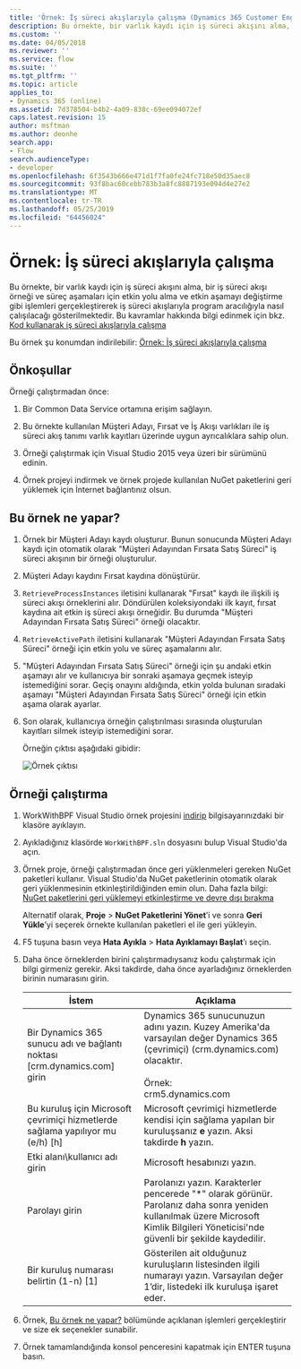 ```yaml
---
title: 'Örnek: İş süreci akışlarıyla çalışma (Dynamics 365 Customer Engagement Geliştirici Kılavuzu) | MicrosoftDocs'
description: Bu örnekte, bir varlık kaydı için iş süreci akışını alma, bir iş süreci akışı örneği ve süreç aşamaları için etkin yolu alma ve etkin aşamayı değiştirme gibi işlemleri gerçekleştirerek iş süreci akışlarıyla program aracılığıyla nasıl çalışılacağı gösterilmektedir.
ms.custom: ''
ms.date: 04/05/2018
ms.reviewer: ''
ms.service: flow
ms.suite: ''
ms.tgt_pltfrm: ''
ms.topic: article
applies_to:
- Dynamics 365 (online)
ms.assetid: 7d378504-b4b2-4a09-838c-69ee094072ef
caps.latest.revision: 15
author: msftman
ms.author: deonhe
search.app:
- Flow
search.audienceType:
- developer
ms.openlocfilehash: 6f3543b666e471d1f7fa0fe24fc718e50d35aec8
ms.sourcegitcommit: 93f8bac60cebb783b3a8fc8887193e094d4e27e2
ms.translationtype: MT
ms.contentlocale: tr-TR
ms.lasthandoff: 05/25/2019
ms.locfileid: "64456024"
---
```

# <a name="sample-work-with-business-process-flows"></a>Örnek: İş süreci akışlarıyla çalışma

Bu örnekte, bir varlık kaydı için iş süreci akışını alma, bir iş süreci akışı örneği ve süreç aşamaları için etkin yolu alma ve etkin aşamayı değiştirme gibi işlemleri gerçekleştirerek iş süreci akışlarıyla program aracılığıyla nasıl çalışılacağı gösterilmektedir. Bu kavramlar hakkında bilgi edinmek için bkz. [Kod kullanarak iş süreci akışlarıyla çalışma](business-process-flows-code.md)  

 Bu örnek şu konumdan indirilebilir: [Örnek: İş süreci akışlarıyla çalışma](https://go.microsoft.com/fwlink/p/?LinkId=846108)  

<a name="BKMK_Prerequisites"></a>   
## <a name="prerequisites"></a>Önkoşullar  
 Örneği çalıştırmadan önce:  

1. Bir Common Data Service ortamına erişim sağlayın.  

2. Bu örnekte kullanılan Müşteri Adayı, Fırsat ve İş Akışı varlıkları ile iş süreci akış tanımı varlık kayıtları üzerinde uygun ayrıcalıklara sahip olun.  

3. Örneği çalıştırmak için Visual Studio 2015 veya üzeri bir sürümünü edinin.  

4. Örnek projeyi indirmek ve örnek projede kullanılan NuGet paketlerini geri yüklemek için İnternet bağlantınız olsun.  

<a name="BKMK_WhatThisSampleDoes"></a>   
## <a name="what-this-sample-does"></a>Bu örnek ne yapar?  

1.  Örnek bir Müşteri Adayı kaydı oluşturur. Bunun sonucunda Müşteri Adayı kaydı için otomatik olarak "Müşteri Adayından Fırsata Satış Süreci" iş süreci akışının bir örneği oluşturulur.  

2.  Müşteri Adayı kaydını Fırsat kaydına dönüştürür.  


4.  `RetrieveProcessInstances` iletisini kullanarak "Fırsat" kaydı ile ilişkili iş süreci akışı örneklerini alır. Döndürülen koleksiyondaki ilk kayıt, fırsat kaydına ait etkin iş süreci akışı örneğidir. Bu durumda "Müşteri Adayından Fırsata Satış Süreci" örneği olacaktır.  

5.  `RetrieveActivePath` iletisini kullanarak "Müşteri Adayından Fırsata Satış Süreci" örneği için etkin yolu ve süreç aşamalarını alır.  

6.  "Müşteri Adayından Fırsata Satış Süreci" örneği için şu andaki etkin aşamayı alır ve kullanıcıya bir sonraki aşamaya geçmek isteyip istemediğini sorar. Geçiş onayını aldığında, etkin yolda bulunan sıradaki aşamayı "Müşteri Adayından Fırsata Satış Süreci" örneği için etkin aşama olarak ayarlar.  

7.  Son olarak, kullanıcıya örneğin çalıştırılması sırasında oluşturulan kayıtları silmek isteyip istemediğini sorar.  

     Örneğin çıktısı aşağıdaki gibidir:  

    ![Örnek çıktısı](media/work-with-bpf-sample-output.png "Örnek çıktısı")  

<a name="BKMK_runSample"></a>   
## <a name="run-the-sample"></a>Örneği çalıştırma  

1. WorkWithBPF Visual Studio örnek projesini [indirip](https://go.microsoft.com/fwlink/p/?LinkId=846108) bilgisayarınızdaki bir klasöre ayıklayın.  

2. Ayıkladığınız klasörde `WorkWithBPF.sln` dosyasını bulup Visual Studio'da açın.  

3. Örnek proje, örneği çalıştırmadan önce geri yüklenmeleri gereken NuGet paketleri kullanır. Visual Studio'da NuGet paketlerinin otomatik olarak geri yüklenmesinin etkinleştirildiğinden emin olun. Daha fazla bilgi: [NuGet paketlerini geri yüklemeyi etkinleştirme ve devre dışı bırakma](https://go.microsoft.com/fwlink/?linkid=846106)  

    Alternatif olarak, **Proje** > **NuGet Paketlerini Yönet**’i ve sonra **Geri Yükle**’yi seçerek örnekte kullanılan paketleri el ile geri yükleyin.  

4. F5 tuşuna basın veya **Hata Ayıkla** > **Hata Ayıklamayı Başlat**’ı seçin.  

5. Daha önce örneklerden birini çalıştırmadıysanız kodu çalıştırmak için bilgi girmeniz gerekir. Aksi takdirde, daha önce ayarladığınız örneklerden birinin numarasını girin.  


   |                                 İstem                                  |                                                                                             Açıklama                                                                                             |
   |-------------------------------------------------------------------------|-----------------------------------------------------------------------------------------------------------------------------------------------------------------------------------------------------|
   |      Bir Dynamics 365 sunucu adı ve bağlantı noktası [crm.dynamics.com] girin       | Dynamics 365 sunucunuzun adını yazın. Kuzey Amerika'da varsayılan değer Dynamics 365 (çevrimiçi) (crm.dynamics.com) olacaktır.<br /><br /> Örnek: <br />crm5.dynamics.com |
   | Bu kuruluş için Microsoft çevrimiçi hizmetlerde sağlama yapılıyor mu (e/h) [h] |                                                 Microsoft çevrimiçi hizmetlerde kendisi için sağlama yapılan bir kuruluşsanız **e** yazın. Aksi takdirde **h** yazın.                                                  |
   |                          Etki alanı\kullanıcı adı girin                          |                                                                                    Microsoft hesabınızı yazın.                                                                                     |
   |                             Parolayı girin                              |                      Parolanızı yazın. Karakterler pencerede "\*" olarak görünür. Parolanız daha sonra yeniden kullanılmak üzere Microsoft Kimlik Bilgileri Yöneticisi'nde güvenli bir şekilde kaydedilir.                       |
   |                Bir kuruluş numarası belirtin (1-n) [1]                 |                      Gösterilen ait olduğunuz kuruluşların listesinden ilgili numarayı yazın. Varsayılan değer 1’dir, listedeki ilk kuruluşa işaret eder.                       |


6. Örnek, [Bu örnek ne yapar?](#what-this-sample-does) bölümünde açıklanan işlemleri gerçekleştirir ve size ek seçenekler sunabilir.  

7. Örnek tamamlandığında konsol penceresini kapatmak için ENTER tuşuna basın.  


